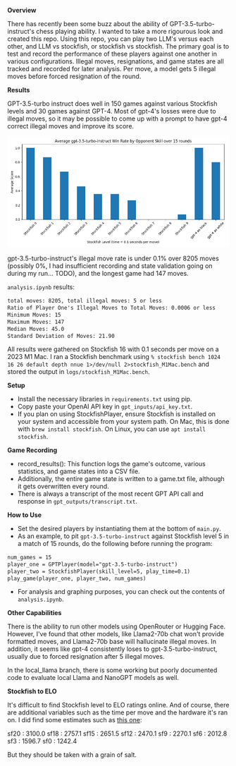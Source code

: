 **Overview**

There has recently been some buzz about the ability of GPT-3.5-turbo-instruct's chess playing ability. I wanted to take a more rigourous look and created this repo. Using this repo, you can play two LLM's versus each other, and LLM vs stockfish, or stockfish vs stockfish. The primary goal is to test and record the performance of these players against one another in various configurations. Illegal moves, resignations, and game states are all tracked and recorded for later analysis. Per move, a model gets 5 illegal moves before forced resignation of the round.

**Results**

GPT-3.5-turbo instruct does well in 150 games against various Stockfish levels and 30 games against GPT-4. Most of gpt-4's losses were due to illegal moves, so it may be possible to come up with a prompt to have gpt-4 correct illegal moves and improve its score.

![](./gpt-3.5-turbo-instruct-win-rate.png)

gpt-3.5-turbo-instruct's illegal move rate is under 0.1% over 8205 moves (possibly 0%, I had insufficient recording and state validation going on during my run... TODO), and the longest game had 147 moves.

`analysis.ipynb` results:
```
total moves: 8205, total illegal moves: 5 or less
Ratio of Player One's Illegal Moves to Total Moves: 0.0006 or less
Minimum Moves: 15
Maximum Moves: 147
Median Moves: 45.0
Standard Deviation of Moves: 21.90
```

All results were gathered on Stockfish 16 with 0.1 seconds per move on a 2023 M1 Mac. I ran a Stockfish benchmark using `% stockfish bench 1024 16 26 default depth nnue 1>/dev/null 2>stockfish_M1Mac.bench` and stored the output in `logs/stockfish_M1Mac.bench`.

**Setup**

- Install the necessary libraries in `requirements.txt` using pip.
- Copy paste your OpenAI API key in `gpt_inputs/api_key.txt`.
- If you plan on using StockfishPlayer, ensure Stockfish is installed on your system and accessible from your system path. On Mac, this is done with `brew install stockfish`. On Linux, you can use `apt install stockfish`.

**Game Recording**

- record_results(): This function logs the game's outcome, various statistics, and game states into a CSV file.
- Additionally, the entire game state is written to a game.txt file, although it gets overwritten every round.
- There is always a transcript of the most recent GPT API call and response in `gpt_outputs/transcript.txt`.

**How to Use**

- Set the desired players by instantiating them at the bottom of `main.py`.
- As an example, to pit `gpt-3.5-turbo-instruct` against Stockfish level 5 in a match of 15 rounds, do the following before running the program:

```
num_games = 15
player_one = GPTPlayer(model="gpt-3.5-turbo-instruct")
player_two = StockfishPlayer(skill_level=5, play_time=0.1)
play_game(player_one, player_two, num_games)
```

- For analysis and graphing purposes, you can check out the contents of `analysis.ipynb`.

**Other Capabilities**

There is the ability to run other models using OpenRouter or Hugging Face. However, I've found that other models, like Llama2-70b chat won't provide formatted moves, and Llama2-70b base will hallucinate illegal moves. In addition, it seems like gpt-4 consistently loses to gpt-3.5-turbo-instruct, usually due to forced resignation after 5 illegal moves.

In the local_llama branch, there is some working but poorly documented code to evaluate local Llama and NanoGPT models as well.

**Stockfish to ELO**

It's difficult to find Stockfish level to ELO ratings online. And of course, there are additional variables such as the time per move and the hardware it's ran on. I did find some estimates such as [this one](https://groups.google.com/g/picochess/c/AixKpYnCrRo):

sf20 : 3100.0
sf18 : 2757.1
sf15 : 2651.5
sf12 : 2470.1
sf9 : 2270.1
sf6 : 2012.8
sf3 : 1596.7
sf0 : 1242.4

But they should be taken with a grain of salt.